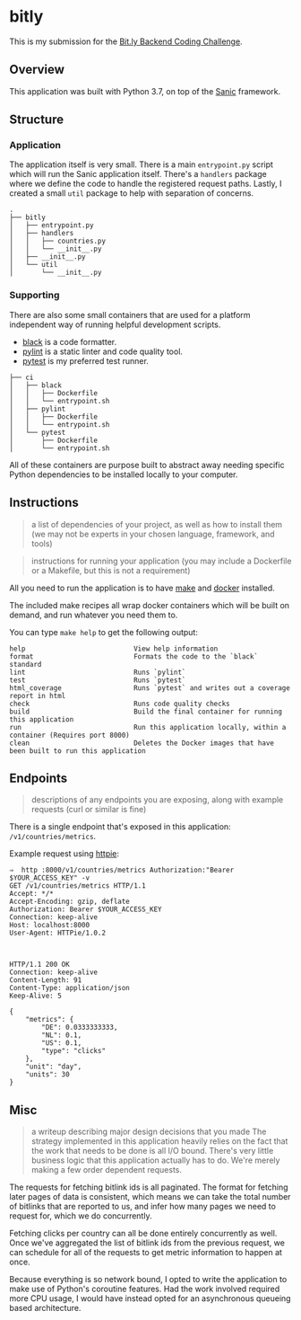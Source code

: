 # bitly

This is my submission for the [Bit.ly Backend Coding
Challenge](https://gist.github.com/jctbitly/05044bb3281ca6723bc118babc77afc7).

## Overview
This application was built with Python 3.7, on top of the
[Sanic](https://github.com/huge-success/sanic/tree/84b41123f29e8f52c63c82af6f9279a6edaaf1a0) framework.

## Structure

### Application
The application itself is very small. There is a main `entrypoint.py` script which will
run the Sanic application itself. There's a `handlers` package where we define the code
to handle the registered request paths. Lastly, I created a small `util` package to help
with separation of concerns.
```
.
├── bitly
│   ├── entrypoint.py
│   ├── handlers
│   │   ├── countries.py
│   │   └── __init__.py
│   ├── __init__.py
│   └── util
│       └── __init__.py
```

### Supporting
There are also some small containers that are used for a platform independent way of
running helpful development scripts.

* [black](https://github.com/python/black) is a code formatter.
* [pylint](https://github.com/PyCQA/pylint) is a static linter and code quality tool.
* [pytest](https://github.com/pytest-dev/pytest) is my preferred test runner.

```
├── ci
│   ├── black
│   │   ├── Dockerfile
│   │   └── entrypoint.sh
│   ├── pylint
│   │   ├── Dockerfile
│   │   └── entrypoint.sh
│   └── pytest
│       ├── Dockerfile
│       └── entrypoint.sh
```

All of these containers are purpose built to abstract away needing specific Python
dependencies to be installed locally to your computer.

## Instructions
> a list of dependencies of your project, as well as how to install them (we may not be
> experts in your chosen language, framework, and tools)

> instructions for running your application (you may include a Dockerfile or a Makefile,
> but this is not a requirement)

All you need to run the application is to have
[make](https://www.gnu.org/software/make/) and [docker](https://www.docker.com/)
installed.

The included make recipes all wrap docker containers which will be built on demand, and
run whatever you need them to.

You can type `make help` to get the following output:
```
help                           View help information
format                         Formats the code to the `black` standard
lint                           Runs `pylint`
test                           Runs `pytest`
html_coverage                  Runs `pytest` and writes out a coverage report in html
check                          Runs code quality checks
build                          Build the final container for running this application
run                            Run this application locally, within a container (Requires port 8000)
clean                          Deletes the Docker images that have been built to run this application
```

## Endpoints
>descriptions of any endpoints you are exposing, along with example requests (curl or similar is fine)

There is a single endpoint that's exposed in this application: `/v1/countries/metrics`.

Example request using [httpie](https://github.com/jakubroztocil/httpie):
```
⇒  http :8000/v1/countries/metrics Authorization:"Bearer $YOUR_ACCESS_KEY" -v
GET /v1/countries/metrics HTTP/1.1
Accept: */*
Accept-Encoding: gzip, deflate
Authorization: Bearer $YOUR_ACCESS_KEY
Connection: keep-alive
Host: localhost:8000
User-Agent: HTTPie/1.0.2



HTTP/1.1 200 OK
Connection: keep-alive
Content-Length: 91
Content-Type: application/json
Keep-Alive: 5

{
    "metrics": {
        "DE": 0.0333333333,
        "NL": 0.1,
        "US": 0.1,
        "type": "clicks"
    },
    "unit": "day",
    "units": 30
}
```

## Misc
> a writeup describing major design decisions that you made
The strategy implemented in this application heavily relies on the fact that the work
that needs to be done is all I/O bound. There's very little business logic that this
application actually has to do. We're merely making a few order dependent requests.

The requests for fetching bitlink ids is all paginated. The format for fetching later
pages of data is consistent, which means we can take the total number of bitlinks that
are reported to us, and infer how many pages we need to request for, which we do
concurrently.

Fetching clicks per country can all be done entirely concurrently as well. Once we've
aggregated the list of bitlink ids from the previous request, we can schedule for all of
the requests to get metric information to happen at once.

Because everything is so network bound, I opted to write the application to make use of
Python's coroutine features. Had the work involved required more CPU usage, I would have
instead opted for an asynchronous queueing based architecture.
